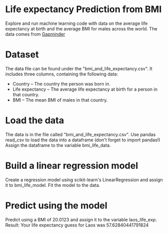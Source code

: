 # Life expectancy Prediction from BMI
Explore and run machine learning code with data on the average life expectancy at birth and the average BMI for males across the world. The data comes from 
<a herf= ''>  </a> [Gapminder](https://www.gapminder.org/)

# Dataset
The data file can be found under the "bmi_and_life_expectancy.csv". It includes three columns, containing the following data:

* Country – The country the person was born in.
* Life expectancy – The average life expectancy at birth for a person in that country.
* BMI – The mean BMI of males in that country.

# Load the data

The data is in the file called "bmi_and_life_expectancy.csv".
Use pandas read_csv to load the data into a dataframe (don't forget to import pandas!)
Assign the dataframe to the variable bmi_life_data.

# Build a linear regression model

Create a regression model using scikit-learn's LinearRegression and assign it to bmi_life_model.
Fit the model to the data.

# Predict using the model

Predict using a BMI of 20.0123 and assign it to the variable laos_life_exp.
Result: Your life expectancy guess for Laos was 57.62840441791824
